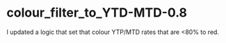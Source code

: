 # colour_filter_to_YTD-MTD-0.8
I updated a logic that set that colour YTP/MTD rates that are &lt;80% to red.  

